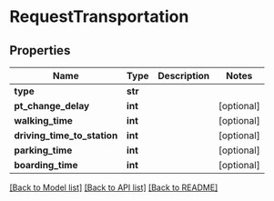 # RequestTransportation

## Properties
Name | Type | Description | Notes
------------ | ------------- | ------------- | -------------
**type** | **str** |  | 
**pt_change_delay** | **int** |  | [optional] 
**walking_time** | **int** |  | [optional] 
**driving_time_to_station** | **int** |  | [optional] 
**parking_time** | **int** |  | [optional] 
**boarding_time** | **int** |  | [optional] 

[[Back to Model list]](../README.md#documentation-for-models) [[Back to API list]](../README.md#documentation-for-api-endpoints) [[Back to README]](../README.md)


